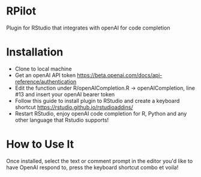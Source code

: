 # RPilot
Plugin for RStudio that integrates with openAI for code completion

Installation
===========

- Clone to local machine
- Get an openAI API token https://beta.openai.com/docs/api-reference/authentication
- Edit the function under R/openAICompletion.R -> openAICompletion, line #13 and insert your openAI bearer token
- Follow this guide to install plugin to RStudio and create a keyboard shortcut https://rstudio.github.io/rstudioaddins/
- Restart RStudio, enjoy openAI code completion for R, Python and any other language that Rstudio supports!

How to Use It
=========

Once installed, select the text or comment prompt in the editor you'd like to have OpenAI respond to, press the keyboard shortcut combo et voila!
